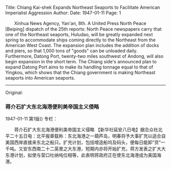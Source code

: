 Title: Chiang Kai-shek Expands Northeast Seaports to Facilitate American Imperialist Aggression
Author:
Date: 1947-01-11
Page: 1

　　Xinhua News Agency, Yan'an, 8th. A United Press North Peace [Beiping] dispatch of the 25th reports: North Peace newspapers carry that one of the Northeast seaports, Huludao, will be greatly expanded next spring to accommodate ships coming directly to the Northeast from the American West Coast. The expansion plan includes the addition of docks and piers, so that 1,000 tons of "goods" can be unloaded daily. Furthermore, Datong Port, twenty-two miles southwest of Andong, will also begin expansion in the short term. The Chiang side's announced plan to expand Datong Port aims to make its handling tonnage equal to that of Yingkou, which shows that the Chiang government is making Northeast seaports into American seaports.



<hr /> 

Original: 


### 蒋介石扩大东北海港便利美帝国主义侵略

1947-01-11
第1版()
专栏：

　　蒋介石扩大东北海港便利美帝国主义侵略
    【新华社延安八日电】据合众社北平二十五日电：北平报章载称：东北海港之一葫芦岛，明春将予大事扩充以适合自美国西岸直接来东北之船只。扩充计划，包括增造船坞及码头，便每日能卸“货”一千吨。又安东西南二十二英里之大东港，短期内亦将开始扩充，蒋方发表之扩大大东港计划，拟使与营口吐纳吨位相等，此表明蒋政府正在使东北海港成为美国海港。
